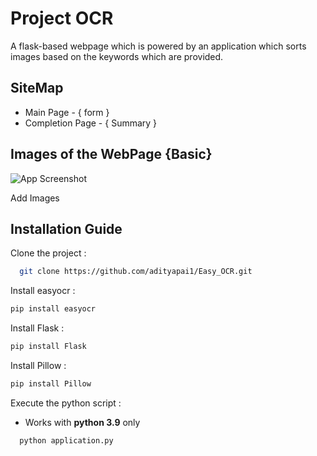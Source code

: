 
# Project OCR 

A flask-based webpage which is powered by an application which sorts images based on the keywords which are provided.





## SiteMap

- Main Page - { form }
- Completion Page - { Summary }


## Images of the WebPage {Basic}

![App Screenshot](https://via.placeholder.com/468x300?text=App+Screenshot+Here)

Add Images
## Installation Guide

Clone the project : 

```bash
  git clone https://github.com/adityapai1/Easy_OCR.git
```


Install easyocr : 

```bash
pip install easyocr
```


Install Flask : 

```bash
pip install Flask
```

Install Pillow : 

```bash
pip install Pillow
```

Execute the python script : 

* Works with **python 3.9** only

```bash
  python application.py
```

